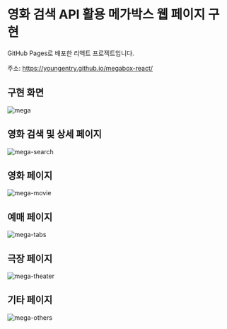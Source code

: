 # 영화 검색 API 활용 메가박스 웹 페이지 구현

GitHub Pages로 배포한 리액트 프로젝트입니다.

주소: https://youngentry.github.io/megabox-react/

## 구현 화면

![mega](https://github.com/youngentry/megabox-react/assets/90388461/1e24e61f-d5bf-44c7-81aa-8e9189e5007d)

## 영화 검색 및 상세 페이지

![mega-search](https://github.com/youngentry/megabox-react/assets/90388461/0f25fa72-cd61-47e6-8879-b735abe6ad08)

## 영화 페이지

![mega-movie](https://github.com/youngentry/megabox-react/assets/90388461/e3ecef97-872d-4fe2-be49-77c1d485b1ba)

## 예매 페이지

![mega-tabs](https://github.com/youngentry/megabox-react/assets/90388461/dfc25084-9bf3-4ec3-bb93-79fed5e26b11)

## 극장 페이지

![mega-theater](https://github.com/youngentry/megabox-react/assets/90388461/d591a135-3d82-4dfa-9f1f-5f468cb20e26)

## 기타 페이지

![mega-others](https://github.com/youngentry/megabox-react/assets/90388461/63e5413d-575c-414f-a9f5-367ebc6f7aa2)
